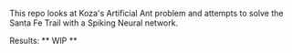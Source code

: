This repo looks at Koza's Artificial Ant problem and attempts to solve the Santa Fe Trail with a Spiking Neural network.

Results:
** WIP **
